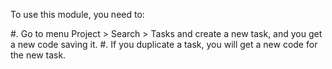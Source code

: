 To use this module, you need to:

#\. Go to menu Project \> Search \> Tasks and create a new task, and you
get a new code saving it. \#. If you duplicate a task, you will get a
new code for the new task.
